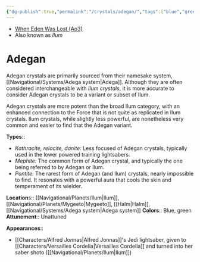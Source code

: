 ```yaml
---
{"dg-publish":true,"permalink":"/crystals/adegan/","tags":["blue","green","unattuned","crystal"],"noteIcon":"saber1"}
---
```


- [When Eden Was Lost (Ao3)](https://archiveofourown.org/works/19334440/chapters/45992584)
- Also known as *Ilum*
# Adegan
Adegan crystals are primarily sourced from their namesake system, [[Navigational/Systems/Adega system\|Adega]]. Although they are often considered interchangeable with *Ilum crystals*, it is more accurate to consider Adegan crystals to be a variant or subset of Ilum.

Adegan crystals are more potent than the broad Ilum category, with an enhanced connection to the Force that is not quite as replicated in Ilum crystals. Ilum crystals, while slightly less powerful, are nonetheless very common and easier to find that the Adegan variant. 

**Types**::
- *Kathracite, relacite, danite:* Less focused of Adegan crystals, typically used in the lower powered training lightsabers. 
- *Mephite:* The common form of Adegan crystal, and typically the one being referred to by Adegan or Ilum. 
- *Pontite:* The rarest form of Adegan (and Ilum) crystals, nearly impossible to find. It resonates with a powerful aura that cools the skin and temperament of its wielder. 

**Location**s::  [[Navigational/Planets/Ilum\|Ilum]], [[Navigational/Planets/Mygeeto\|Mygeeto]], [[Halm\|Halm]], [[Navigational/Systems/Adega system\|Adega system]]
**Colors**::  Blue, green
**Attunement**::  Unattuned

**Appearances**::
- [[Characters/Alfred Jonnas\|Alfred Jonnas]]'s Jedi lightsaber, given to [[Characters/Versailles Cordelia\|Versailles Cordelia]] and turned into her saber shoto ([[Navigational/Planets/Ilum\|Ilum]])